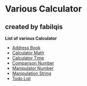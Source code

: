 # Various Calculator

## created by fabilqis

**List of various Calculator**

- [Address Book]()
- [Calculator Math]()
- [Calculator Time]()
- [Comparison Number]()
- [Manipulator Number]()
- [Manipulation String]()
- [Todo List]()

